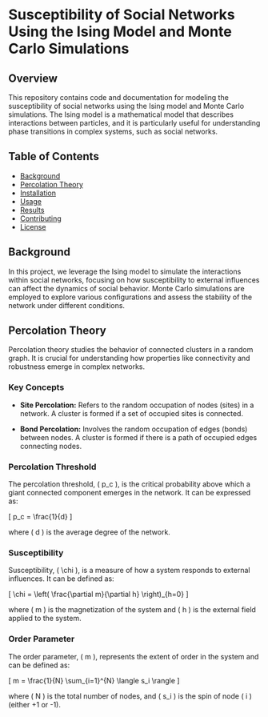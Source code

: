 # Susceptibility of Social Networks Using the Ising Model and Monte Carlo Simulations

## Overview

This repository contains code and documentation for modeling the susceptibility of social networks using the Ising model and Monte Carlo simulations. The Ising model is a mathematical model that describes interactions between particles, and it is particularly useful for understanding phase transitions in complex systems, such as social networks.

## Table of Contents

- [Background](#background)
- [Percolation Theory](#percolation-theory)
- [Installation](#installation)
- [Usage](#usage)
- [Results](#results)
- [Contributing](#contributing)
- [License](#license)

## Background

In this project, we leverage the Ising model to simulate the interactions within social networks, focusing on how susceptibility to external influences can affect the dynamics of social behavior. Monte Carlo simulations are employed to explore various configurations and assess the stability of the network under different conditions.

## Percolation Theory

Percolation theory studies the behavior of connected clusters in a random graph. It is crucial for understanding how properties like connectivity and robustness emerge in complex networks.

### Key Concepts

- **Site Percolation:** Refers to the random occupation of nodes (sites) in a network. A cluster is formed if a set of occupied sites is connected.

- **Bond Percolation:** Involves the random occupation of edges (bonds) between nodes. A cluster is formed if there is a path of occupied edges connecting nodes.

### Percolation Threshold

The percolation threshold, \( p_c \), is the critical probability above which a giant connected component emerges in the network. It can be expressed as:

\[
p_c = \frac{1}{d}
\]

where \( d \) is the average degree of the network.

### Susceptibility

Susceptibility, \( \chi \), is a measure of how a system responds to external influences. It can be defined as:

\[
\chi = \left( \frac{\partial m}{\partial h} \right)_{h=0}
\]

where \( m \) is the magnetization of the system and \( h \) is the external field applied to the system.

### Order Parameter

The order parameter, \( m \), represents the extent of order in the system and can be defined as:

\[
m = \frac{1}{N} \sum_{i=1}^{N} \langle s_i \rangle
\]

where \( N \) is the total number of nodes, and \( s_i \) is the spin of node \( i \) (either +1 or -1).
